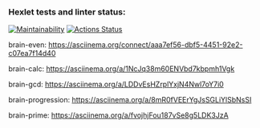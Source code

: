 ### Hexlet tests and linter status:
[![Maintainability](https://api.codeclimate.com/v1/badges/7b83e61330835ec1165f/maintainability)](https://codeclimate.com/github/vladsus17/frontend-project-44/maintainability)
[![Actions Status](https://github.com/vladsus17/frontend-project-44/actions/workflows/hexlet-check.yml/badge.svg)](https://github.com/vladsus17/frontend-project-44/actions)


brain-even: https://asciinema.org/connect/aaa7ef56-dbf5-4451-92e2-c07ea7f14d40

brain-calc:  https://asciinema.org/a/1NcJq38m60ENVbd7kbpmh1Vgk

brain-gcd:  https://asciinema.org/a/LDDvEsHZrplYxjN4Nwl7oY7i0

brain-progression:  https://asciinema.org/a/8mR0fVEErYgJsSGLiYlSbNsSI

brain-prime: https://asciinema.org/a/fvojhjFou187vSe8g5LDK3JzA

